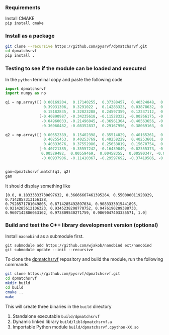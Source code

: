 ### Requirements

Install CMAKE   
`pip install cmake`

### Install as a package

```bash
git clone --recursive https://github.com/pysrvf/dpmatchsrvf.git
cd dpmatchsrvf
pip install . 
```

### Testing to see if the module can be loaded and executed

In the `python` terminal copy and paste the following code  
```python
import dpmatchsrvf
import numpy as np

q1 = np.array([[ 0.00169204,  0.17140255,  0.37388457,  0.40324848,  0.40343557,
                 0.39931306,  0.3291022 ,  0.14283323,  0.03878632,  0.06112178,
                 0.15182835,  0.32823288,  0.24597359,  0.12237112,  0.12082556],
               [-0.40890987, -0.34235618, -0.11528322, -0.00266175, -0.00552813,
                -0.04960033, -0.21496045, -0.36961304, -0.40563656, -0.40312208,
                -0.36960482, -0.08352837,  0.29167956,  0.38069163,  0.38153135]])

q2 = np.array([[ 0.00552389,  0.15402398,  0.35514829,  0.40165261,  0.40273699,
                 0.40255453,  0.40253769,  0.40258229,  0.40253601,  0.40270615,
                 0.40333676,  0.37552986,  0.25658819,  0.15670754,  0.12006318],
               [-0.40721385, -0.35557242, -0.16439049, -0.02555373, -0.00244349,
                0.00529482,  0.00559469,  0.00458355,  0.00590347, -0.00049341,
                -0.00937906, -0.11410367, -0.29597692, -0.37419586, -0.38819515]])


gam=dpmatchsrvf.match(q1, q2)
gam
```

It should display something like
```
[0.0, 0.18333333730697632, 0.36666667461395264, 0.550000011920929, 0.7142857313156128, 
0.7928571701049805, 0.8714285492897034, 0.9083333015441895, 0.9214285612106323, 0.9345238208770752, 0.9476190209388733, 0.9607142806053162, 0.973809540271759, 0.9869047403335571, 1.0]
```

### Build and test the C++ library development version (optional)
Install `naonobind` as a submodule first.
```
git submodule add https://github.com/wjakob/nanobind ext/nanobind
git submodule update --init --recursive
```
To clone the [dpmatchsrvf](https://github.com/pysrvf/dpmatchsrvf.git) repository and build the module, run the following commands.  
```bash
git clone https://github.com/pysrvf/dpmatchsrvf.git
cd dpmatchsrvf
mkdir build
cd build
cmake ..
make
```  

This will create three binaries in the `build` directory

1. Standalone executable `build/dpmatchsrvf`    
2. Dynamic linked library `build/libldpmatchsrvf.a`  
3. Importable Python module `build/dpmatchsrvf.cpython-XX.so`
